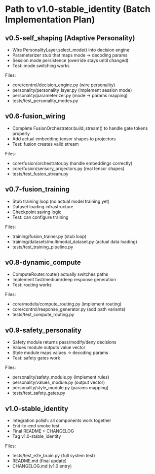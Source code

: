 # Path to v1.0-stable_identity (Batch Implementation Plan)

## v0.5-self_shaping (Adaptive Personality)
- Wire PersonalityLayer.select_mode() into decision engine
- Parameterizer stub that maps mode → decoding params
- Session mode persistence (override stays until changed)
- Test: mode switching works

Files:
- core/control/decision_engine.py (wire personality)
- personality/personality_layer.py (implement session mode)
- personality/parameterizer.py (mode → params mapping)
- tests/test_personality_modes.py

## v0.6-fusion_wiring
- Complete FusionOrchestrator.build_stream() to handle gate tokens properly
- Add actual embedding tensor shapes to projectors
- Test: fusion creates valid stream

Files:
- core/fusion/orchestrator.py (handle embeddings correctly)
- core/fusion/sensory_projectors.py (real tensor shapes)
- tests/test_fusion_stream.py

## v0.7-fusion_training
- Stub training loop (no actual model training yet)
- Dataset loading infrastructure
- Checkpoint saving logic
- Test: can configure training

Files:
- training/fusion_trainer.py (stub loop)
- training/datasets/multimodal_dataset.py (actual data loading)
- tests/test_training_pipeline.py

## v0.8-dynamic_compute
- ComputeRouter.route() actually switches paths
- Implement fast/medium/deep response generation
- Test: routing works

Files:
- core/models/compute_routing.py (implement routing)
- core/control/response_generator.py (add path variants)
- tests/test_compute_routing.py

## v0.9-safety_personality
- Safety module returns pass/modify/deny decisions
- Values module outputs value vector
- Style module maps values → decoding params
- Test: safety gates work

Files:
- personality/safety_module.py (implement rules)
- personality/values_module.py (output vector)
- personality/style_module.py (params mapping)
- tests/test_safety_gates.py

## v1.0-stable_identity
- Integration polish: all components work together
- End-to-end smoke test
- Final README + CHANGELOG
- Tag v1.0-stable_identity

Files:
- tests/test_e2e_brain.py (full system test)
- README.md (final update)
- CHANGELOG.md (v1.0 entry)

